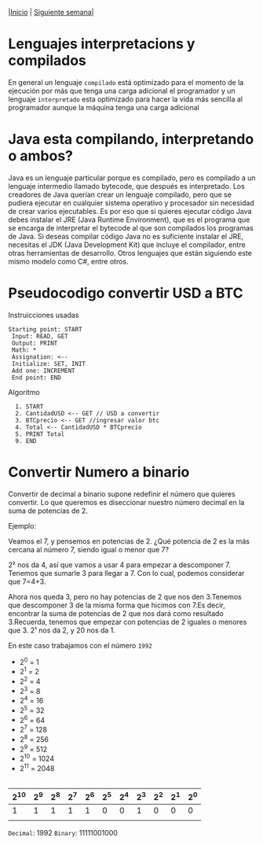 |[Inicio](./README.md) |
[Siguiente semana](/week02/README.md)|


# Lenguajes interpretacions y compilados
En general un lenguaje `compilado` está optimizado para el momento de la ejecución por más que tenga una carga adicional el programador 
y un lenguaje `interpretado` esta optimizado para hacer la vida más sencilla al programador aunque la máquina tenga una carga adicional
# Java esta compilando, interpretando o ambos?
Java es un lenguaje particular porque es compilado, pero es compilado a un lenguaje intermedio llamado bytecode, que después es interpretado. 
Los creadores de Java querían crear un lenguaje compilado, pero que se pudiera ejecutar en cualquier sistema operativo y procesador sin necesidad de crear varios ejecutables.
Es por eso que si quieres ejecutar código Java debes instalar el JRE (Java Runtime Environment), que es el programa que se encarga de interpretar el bytecode al que son compilados los programas de Java.
Si deseas compilar código Java no es suficiente instalar el JRE, necesitas el JDK (Java Development Kit) que incluye el compilador, entre otras herramientas de desarrollo.
Otros lenguajes que están siguiendo este mismo modelo como C#, entre otros.

# Pseudocodigo convertir USD a BTC
Instruicciones usadas
```
Starting point: START
 Input: READ, GET
 Output: PRINT
 Math: *
 Assignation: <--
 Initialize: SET, INIT
 Add one: INCREMENT
 End point: END
```
Algoritmo
```
  1. START
  2. CantidadUSD <-- GET // USD a convertir
  3. BTCprecio <-- GET //ingresar valor btc
  4. Total <-- CantidadUSD * BTCprecio 
  5. PRINT Total
  9. END
```
# Convertir Numero a binario
Convertir de decimal a binario supone redefinir el número que quieres convertir. Lo que queremos es diseccionar nuestro número decimal en la suma de potencias de 2.

Ejemplo: 

Veamos el 7, y pensemos en potencias de 2. ¿Qué potencia de 2 es la más cercana al número 7, siendo igual o menor que 7?

2² nos da 4, así que vamos a usar 4 para empezar a descomponer 7. Tenemos que sumarle 3 para llegar a 7.  Con lo cual, podemos considerar que 7=4+3.

Ahora nos queda 3, pero no hay potencias de 2 que nos den 3.Tenemos que descomponer 3 de la misma forma que hicimos con 7.Es decir, encontrar la suma de potencias de 2 que nos dará como resultado 3.Recuerda, tenemos que empezar con potencias de 2 iguales o menores que 3.  2¹ nos da 2, y 20 nos da 1.

En este caso trabajamos con el número `1992`
- 2<sup>0</sup> = 1
- 2<sup>1</sup> = 2
- 2<sup>2</sup> = 4
- 2<sup>3</sup> = 8
- 2<sup>4</sup> = 16
- 2<sup>5</sup> = 32
- 2<sup>6</sup> = 64
- 2<sup>7</sup> = 128
- 2<sup>8</sup> = 256
- 2<sup>9</sup> = 512
- 2<sup>10</sup> = 1024
- 2<sup>11</sup> = 2048

||||||||||||||||||||
|-|-|-|-|-|-|-|-|-|-|-|-|-|-|-|-|-|-|-|

|2<sup>10</sup> |2<sup>9</sup> |2<sup>8</sup> |2<sup>7</sup> |2<sup>6</sup> |2<sup>5</sup> |2<sup>4</sup> |2<sup>3</sup>| 2<sup>2</sup> |2<sup>1</sup> |2<sup>0</sup> |
|-|-|-|-|-|-|-|-|-|-|-|
|1|1|1|1|1|0|0|1|0|0|0
||||||||||||

`Decimal`: 1992
`Binary`: 11111001000
